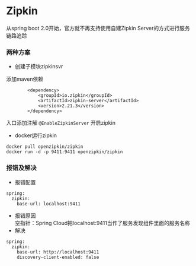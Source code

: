 # Zipkin
从spring boot 2.0开始，官方就不再支持使用自建Zipkin Server的方式进行服务链路追踪

### 两种方案

- 创建子模块zipkinsvr

添加maven依赖
```
        <dependency>
            <groupId>io.zipkin</groupId>
            <artifactId>zipkin-server</artifactId>
            <version>2.21.3</version>
        </dependency>
```
入口添加注解 ```@EnableZipkinServer``` 开启zipkin

- docker运行zipkin
```
docker pull openzipkin/zipkin
docker run -d -p 9411:9411 openzipkin/zipkin
```

### 报错及解决
- 报错配置
```
spring:
  zipkin:
    base-url: localhost:9411
```
- 报错原因  
空指针：Spring Cloud把localhost:9411当作了服务发现组件里面的服务名称
- 解决
```
spring:
  zipkin:
    base-url: http://localhost:9411
    discovery-client-enabled: false
```
